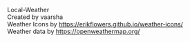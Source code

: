  Local-Weather<br>
 Created by vaarsha<br>
Weather Icons by  https://erikflowers.github.io/weather-icons/ <br>
Weather data by https://openweathermap.org/
